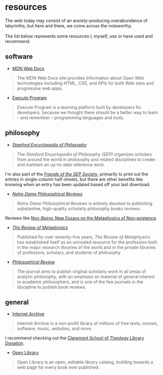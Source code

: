 # resources

<aside>The web today may consist of an anxiety-producing overabundance of labyrinths, but here and there, we come across the noteworthy. <br><br> The list below represents some resources I, myself, use or have used and recommend.</aside>

## software

- [MDN Web Docs](https://developer.mozilla.org/en-US/)
> The MDN Web Docs site provides information about Open Web technologies including HTML, CSS, and APIs for both Web sites and progressive web apps.

- [Execute Program](https://www.executeprogram.com/)
> Execute Program is a learning platform built by developers for developers, because we thought there should be a better way to learn – and remember – programming languages and tools.

## philosophy

- *[Stanford Encyclopedia of Philosophy](https://plato.stanford.edu/)*
> The *Stanford Encyclopedia of Philosophy (SEP)* organizes scholars from around the world in philosophy and related disciplines to create and maintain an up-to-date reference work.

I'm also part of the *[Friends of the SEP Society](https://leibniz.stanford.edu/friends/)*, primarily to print out the entries in single-column half-sheets, but there are other benefits like knowing when an entry has been updated based off your last download.

- *[Notre Dame Philosophical Reviews](https://ndpr.nd.edu/)*
> *Notre Dame Philosophical Reviews* is entirely devoted to publishing substantive, high-quality scholarly philosophy books reviews.

Reviews like [Non-Being: New Essays on the Metaphysics of Non-existence](https://ndpr.nd.edu/reviews/non-being-new-essays-on-the-metaphysics-of-non-existence/).

- *[The Review of Metaphysics](https://reviewofmetaphysics.org/)*
> Published for over seventy-five years, *The Review of Metaphysics* has established itself as an unrivaled resource for the profession both in the major research libraries of the world and in the private libraries of professors, scholars, and students of philosophy

- *[Philosophical Review](https://read.dukeupress.edu/the-philosophical-review)*
> The journal aims to publish original scholarly work in all areas of analytic philosophy, with an emphasis on material of general interest to academic philosophers, and is one of the few journals in the discipline to publish book reviews.

## general

- [Internet Archive](https://archive.org/)
> Internet Archive is a non-profit library of millions of free texts, movies, software, music, websites, and more.

I recommend checking out the [Claremont School of Theology Library Donation](https://archive.org/details/claremont_school_of_theology).

- [Open Library](https://openlibrary.org/)
> Open Library is an open, editable library catalog, building towards a web page for every book ever published.